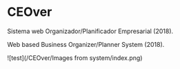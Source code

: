 # CEOver
Sistema web Organizador/Planificador Empresarial (2018).

Web based Business Organizer/Planner System (2018).

![test](/CEOver/Images from system/index.png)
